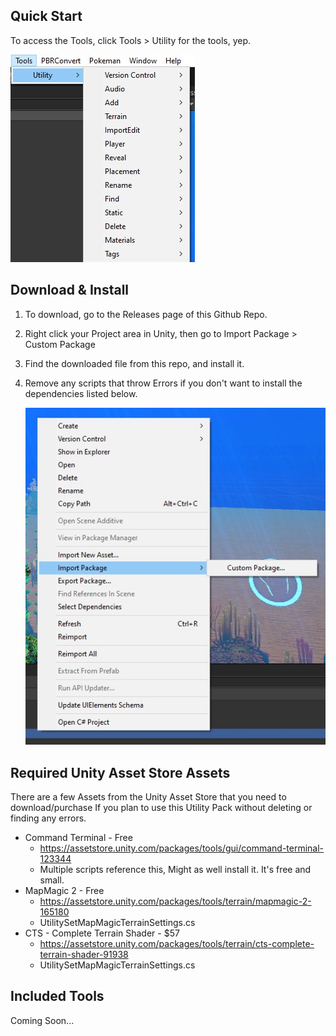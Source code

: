## Quick Start

To access the Tools, click Tools > Utility for the tools, yep.

![UtoolsMain_014r](images/UtoolsMain_014r.jpg)

## Download & Install

1. To download, go to the Releases page of this Github Repo.

2. Right click your Project area in Unity, then go to Import Package > Custom Package

3. Find the downloaded file from this repo, and install it.

4. Remove any scripts that throw Errors if you don't want to install the dependencies listed below.

   ![UtoolsMain_014r](images/InstallCustomPackage.jpg)

## Required Unity Asset Store Assets

There are a few Assets from the  Unity Asset Store that you need to download/purchase If you plan to use this Utility Pack without deleting or finding any errors.

- Command Terminal - Free
  - https://assetstore.unity.com/packages/tools/gui/command-terminal-123344
  - Multiple scripts reference this, Might as well install it. It's free and small.
- MapMagic 2 - Free
  - https://assetstore.unity.com/packages/tools/terrain/mapmagic-2-165180
  - UtilitySetMapMagicTerrainSettings.cs
- CTS - Complete Terrain Shader - $57
  - https://assetstore.unity.com/packages/tools/terrain/cts-complete-terrain-shader-91938
  - UtilitySetMapMagicTerrainSettings.cs

## Included Tools

Coming Soon...

